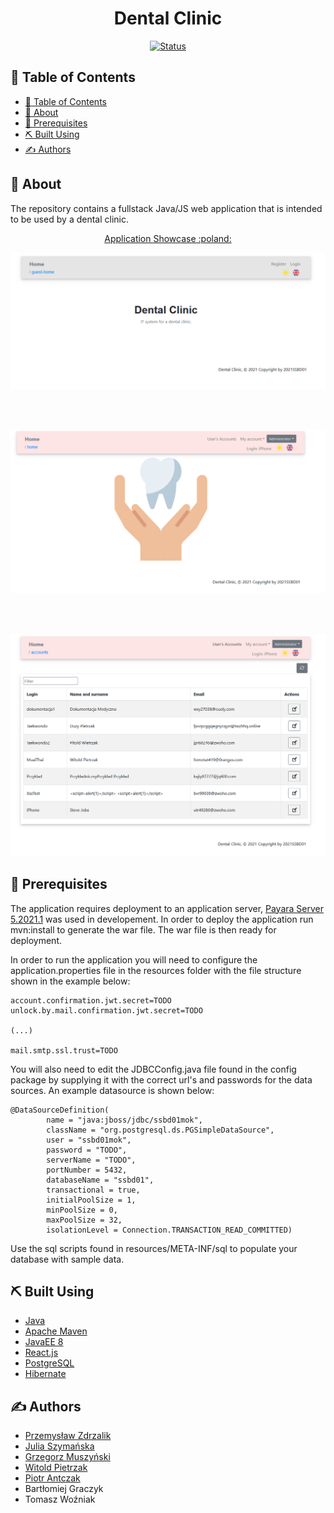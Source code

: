 
<h1 align="center">Dental Clinic</h1>
<div align="center">

[![Status](https://img.shields.io/badge/status-finished-success.svg)]()

</div>

## 📝 Table of Contents

- [📝 Table of Contents](#-table-of-contents)
- [🧐 About <a name = "about"></a>](#-about-)
- [🔑 Prerequisites <a name = "prerequisites"></a>](#-prerequisites-)
- [⛏️ Built Using <a name = "built_using"></a>](#️-built-using-)
- [✍️ Authors <a name = "authors"></a>](#️-authors-)

## 🧐 About <a name = "about"></a>

The repository contains a fullstack Java/JS web application that is intended to be used by a dental clinic. 

<p align="center">
    <a href="https://www.youtube.com/watch?v=UQWVD_xorck">
    Application Showcase :poland:
    </a>
</p>
<p align="center">
    <img src=".github/Frontpage.png"/>
</p>
    </br>
    </br>
<p align="center">
    <img src=".github/LoggedInFrontpage.png" />
</p>
    </br>
    </br>
<p style="" align="center">
    <img src=".github/UsersList.png" />
</p>

## 🔑 Prerequisites <a name = "prerequisites"></a>

The application requires deployment to an application server, [Payara Server 5.2021.1](https://www.payara.fish/) was used in developement. In order to deploy the application run mvn:install to generate the war file. The war file is then ready for deployment.

In order to run the application you will need to configure the application.properties file in the resources folder with the file structure shown in the example below:

```
account.confirmation.jwt.secret=TODO
unlock.by.mail.confirmation.jwt.secret=TODO

(...)

mail.smtp.ssl.trust=TODO
```

You will also need to edit the JDBCConfig.java file found in the config package by supplying it with the correct url's and passwords for the data sources. An example datasource is shown below:

```
@DataSourceDefinition(
        name = "java:jboss/jdbc/ssbd01mok",
        className = "org.postgresql.ds.PGSimpleDataSource",
        user = "ssbd01mok",
        password = "TODO",
        serverName = "TODO",
        portNumber = 5432,
        databaseName = "ssbd01",
        transactional = true,
        initialPoolSize = 1,
        minPoolSize = 0,
        maxPoolSize = 32,
        isolationLevel = Connection.TRANSACTION_READ_COMMITTED)
```

Use the sql scripts found in resources/META-INF/sql to populate your database with sample data.

## ⛏️ Built Using <a name = "built_using"></a>

- [Java](www.java.com)
- [Apache Maven](www.maven.apache.org)
- [JavaEE 8](https://www.oracle.com/java/technologies/java-ee-8.html)
- [React.js](https://reactjs.org/)
- [PostgreSQL](https://www.postgresql.org/)
- [Hibernate](https://hibernate.org/)

## ✍️ Authors <a name = "authors"></a>

* [Przemysław Zdrzalik](https://github.com/ZdrzalikPrzemyslaw)
* [Julia Szymańska](https://github.com/JuliaSzymanska)
* [Grzegorz Muszyński](https://github.com/szerszen199)
* [Witold Pietrzak](https://github.com/WitoldPietrzak)
* [Piotr Antczak](https://github.com/pantczak)
* Bartłomiej Graczyk
* Tomasz Woźniak
